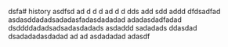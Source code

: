 dsfa# history
asdfsd
ad
d
d
d
ad
d
d
dds
add
sdd
addd
dfdsadfad
asdasddadadsadadasfadasdadadad
adadasdadfadad
dsddddadadsadsadasdadads
asdaddd
sadadads
ddasdad
dsadadadasdadad
ad
ad
asdadadad
adasdf

